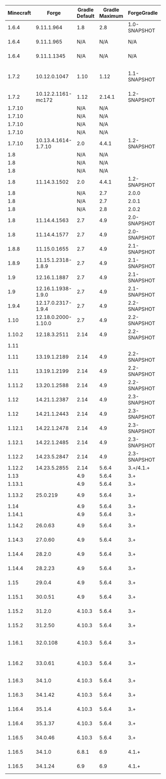 | Minecraft |        Forge        | Gradle Default | Gradle Maximum | ForgeGradle  | Mappings Default  | Mappings Maximum  | MCP  | Java Minimum | Java Maximum |  Promotion  | Notes |
| --------- | ------------------- | -------------- | -------------- | ------------ | ----------------- | ----------------- | ---- | ------------ | ------------ | ----------- | ----- |
| 1.6.4   | 9.11.1.964          | 1.8    | 2.8    | 1.0-SNAPSHOT | N/A                      | N/A                             | 8.11     | 6 | 8 |             | Requires Java 7 to setupDecompWorkspace |
| 1.6.4   | 9.11.1.965          | N/A    | N/A    | N/A          | N/A                      | N/A                             | 8.11     | 6 | 8 |             | Use Scala 1.10.2, Patch Failures |
| 1.6.4   | 9.11.1.1345         | N/A    | N/A    | N/A          | N/A                      | N/A                             | 8.11     | 6 | 8 | LB/RB       | Use Scala 1.10.2, Patch Failures |
| 1.7.2   | 10.12.0.1047        | 1.10   | 1.12   | 1.1-SNAPSHOT | N/A                      | N/A                             | 9.03     | 6 | 8 |             | Requires Java 7 to setupDecompWorkspace, Last 1.7.2 version for FG1.1 |
| 1.7.2   | 10.12.2.1161-mc172  | 1.12   | 2.14.1 | 1.2-SNAPSHOT | N/A                      | N/A                             | 9.03     | 6 | 8 | LB/RB       | |
| 1.7.10  |                     | N/A    | N/A    |              | N/A                      | stable_8                        | 9.08     | 6 | 8 | Mappings    | |
| 1.7.10  |                     | N/A    | N/A    |              | N/A                      | stable_9                        | 9.08     | 6 | 8 | Mappings    | |
| 1.7.10  |                     | N/A    | N/A    |              | N/A                      | stable_10                       | 9.08     | 6 | 8 | Mappings    | |
| 1.7.10  |                     | N/A    | N/A    |              | N/A                      | stable_11                       | 9.08     | 6 | 8 | Mappings    | |
| 1.7.10  | 10.13.4.1614-1.7.10 | 2.0    | 4.4.1  | 1.2-SNAPSHOT | Unspecified              | stable_12                       | 9.08     | 6 | 8 | LB/RB       | |
| 1.8     |                     | N/A    | N/A    |              | N/A                      | stable_15                       | 9.10     | 6 | 8 | Mappings    | |
| 1.8     |                     | N/A    | N/A    |              | N/A                      | stable_16                       | 9.10     | 6 | 8 | Mappings    | |
| 1.8     |                     | N/A    | N/A    |              | N/A                      | stable_17                       | 9.10     | 6 | 8 | Mappings    | |
| 1.8     | 11.14.3.1502        | 2.0    | 4.4.1  | 1.2-SNAPSHOT | snapshot_20141130        | stable_18                       | 9.10     | 6 | 8 |             | Last 1.8 version for FG1.2 & Seperate FML |
| 1.8     |                     | N/A    | 2.7    | 2.0.0        |                          |                                 | 9.10     | 6 | 8 | ForgeGradle | |
| 1.8     |                     | N/A    | 2.7    | 2.0.1        |                          |                                 | 9.10     | 6 | 8 | ForgeGradle | |
| 1.8     |                     | N/A    | 2.8    | 2.0.2        |                          |                                 | 9.10     | 6 | 8 | ForgeGradle | |
| 1.8     | 11.14.4.1563        | 2.7    | 4.9    | 2.0-SNAPSHOT | snapshot_20141130        | stable_18                       | 9.10     | 6 | 8 | RB          | |
| 1.8     | 11.14.4.1577        | 2.7    | 4.9    | 2.0-SNAPSHOT | snapshot_20141130        | stable_18                       | 9.10     | 6 | 8 | LB          | |
| 1.8.8   | 11.15.0.1655        | 2.7    | 4.9    | 2.1-SNAPSHOT | snapshot_20151122        | stable_20                       | 9.18     | 6 | 8 | LB          | No 1.8.8 RB |
| 1.8.9   | 11.15.1.2318-1.8.9  | 2.7    | 4.9    | 2.1-SNAPSHOT | stable_20                | stable_22                       | 9.19     | 6 | 8 | LB/RB       | |
| 1.9     | 12.16.1.1887        | 2.7    | 4.9    | 2.1-SNAPSHOT | snapshot_20160312        | stable_24                       | 9.24     | 6 | 8 | RB          | |
| 1.9     | 12.16.1.1938-1.9.0  | 2.7    | 4.9    | 2.1-SNAPSHOT | snapshot_20160312        | stable_24                       | 9.24     | 6 | 8 | LB          | |
| 1.9.4   | 12.17.0.2317-1.9.4  | 2.7    | 4.9    | 2.2-SNAPSHOT | snapshot_20160518        | stable_26                       | 9.28     | 6 | 8 | LB/RB       | |
| 1.10    | 12.18.0.2000-1.10.0 | 2.7    | 4.9    | 2.2-SNAPSHOT | snapshot_20160518        | stable_26                       | 9.31     | 6 | 8 | LB          | No 1.10 RB |
| 1.10.2  | 12.18.3.2511        | 2.14   | 4.9    | 2.2-SNAPSHOT | snapshot_20161111        | stable_29                       | 9.31     | 6 | 8 | LB/RB       | |
| 1.11    |                     |        |        |              |                          | stable_31                       | 9.35     | 6 | 8 | Mappings    | |
| 1.11    | 13.19.1.2189        | 2.14   | 4.9    | 2.2-SNAPSHOT | snapshot_20161111        | stable_32                       | 9.35     | 6 | 8 | RB          | |
| 1.11    | 13.19.1.2199        | 2.14   | 4.9    | 2.2-SNAPSHOT | snapshot_20161220        | stable_32                       | 9.35     | 6 | 8 | LB          | |
| 1.11.2  | 13.20.1.2588        | 2.14   | 4.9    | 2.2-SNAPSHOT | snapshot_20161220        | stable_32                       | 9.37     | 6 | 8 | LB/RB       | |
| 1.12    | 14.21.1.2387        | 2.14   | 4.9    | 2.3-SNAPSHOT | snapshot_20170624        | stable_39                       | 9.40     | 6 | 8 | RB          | |
| 1.12    | 14.21.1.2443        | 2.14   | 4.9    | 2.3-SNAPSHOT | snapshot_20170624        | stable_39                       | 9.40     | 6 | 8 | LB          | |
| 1.12.1  | 14.22.1.2478        | 2.14   | 4.9    | 2.3-SNAPSHOT | snapshot_20170624        | stable_39                       | 9.41     | 6 | 8 | RB          | |
| 1.12.1  | 14.22.1.2485        | 2.14   | 4.9    | 2.3-SNAPSHOT | snapshot_20170624        | stable_39                       | 9.41     | 6 | 8 | LB          | |
| 1.12.2  | 14.23.5.2847        | 2.14   | 4.9    | 2.3-SNAPSHOT | snapshot_20171003        | stable_39                       | 9.42     | 6 | 8 | Last FG2    | |
| 1.12.2  | 14.23.5.2855        | 2.14   | 5.6.4  | 3.+/4.1.+    | snapshot_20171003        | stable_39                       | 9.42     | 6 | 8 | LB,RB       | |
| 1.13    |                     | 4.9    | 5.6.4  | 3.+          |                          | stable_43                       |          | 8 | 8 |             | |
| 1.13.1  |                     | 4.9    | 5.6.4  | 3.+          |                          | stable_45                       |          | 8 | 8 |             | |
| 1.13.2  | 25.0.219            | 4.9    | 5.6.4  | 3.+          | snapshot_20180921-1.13   | stable_47                       | 20190213 | 8 | 8 | LB          | |
| 1.14    |                     | 4.9    | 5.6.4  | 3.+          |                          | stable_49                       |          | 8 | 8 |             | |
| 1.14.1  |                     | 4.9    | 5.6.4  | 3.+          |                          | stable_51                       |          | 8 | 8 |             | |
| 1.14.2  | 26.0.63             | 4.9    | 5.6.4  | 3.+          | snapshot_20190621-1.14.2 | stable_53                       | 20190603 | 8 | 8 | LB          | |
| 1.14.3  | 27.0.60             | 4.9    | 5.6.4  | 3.+          | snapshot_20190719-1.14.3 | stable_56                       | 20190624 | 8 | 8 | LB          | |
| 1.14.4  | 28.2.0              | 4.9    | 5.6.4  | 3.+          | snapshot_20190719-1.14.3 | stable_58                       | 20190829 | 8 | 8 | RB          | |
| 1.14.4  | 28.2.23             | 4.9    | 5.6.4  | 3.+          | snapshot_20190719-1.14.3 | stable_58                       | 20190829 | 8 | 8 | LB          | |
| 1.15    | 29.0.4              | 4.9    | 5.6.4  | 3.+          | snapshot_20190719-1.14.3 | stable_60                       | 20191212 | 8 | 8 | LB          | |
| 1.15.1  | 30.0.51             | 4.9    | 5.6.4  | 3.+          | snapshot_20190719-1.14.3 | snapshot_20210516-1.15.1        | 20191217 | 8 | 8 | LB          | |
| 1.15.2  | 31.2.0              | 4.10.3 | 5.6.4  | 3.+          | snapshot_20200514-1.15.1 | snapshot_20210516-1.15.1        | 20200515 | 8 | 8 | RB          | |
| 1.15.2  | 31.2.50             | 4.10.3 | 5.6.4  | 3.+          | snapshot_20200514-1.15.1 | snapshot_20210516-1.15.1        | 20200515 | 8 | 8 | LB          | |
| 1.16.1  | 32.0.108            | 4.10.3 | 5.6.4  | 3.+          | snapshot_20200514-1.16   | snapshot_20200820-1.16.1        | 20200625 | 8 | 8 | LB          | Newer mappings available at [Dogforce Games](https://www.dogforce-games.com/maven/de/oceanlabs/mcp/mcp_snapshot/) |
| 1.16.2  | 33.0.61             | 4.10.3 | 5.6.4  | 3.+          | snapshot_20200514-1.16   | snapshot_20200916-1.16.2        | 20200812 | 8 | 8 | LB          | Newer mappings available at [Dogforce Games](https://www.dogforce-games.com/maven/de/oceanlabs/mcp/mcp_snapshot/) |
| 1.16.3  | 34.1.0              | 4.10.3 | 5.6.4  | 3.+          | snapshot_20200514-1.16   | snapshot_20201028-1.16.3        | 20200911 | 8 | 8 | RB          | |
| 1.16.3  | 34.1.42             | 4.10.3 | 5.6.4  | 3.+          | snapshot_20201028-1.16.3 | snapshot_20201028-1.16.3        | 20201025 | 8 | 8 | LB          | |
| 1.16.4  | 35.1.4              | 4.10.3 | 5.6.4  | 3.+          | snapshot_20201028-1.16.3 | snapshot_20210309-1.16.4        | 20201102 | 8 | 8 | RB          | |
| 1.16.4  | 35.1.37             | 4.10.3 | 5.6.4  | 3.+          | snapshot_20201028-1.16.3 | snapshot_20210309-1.16.4        | 20201102 | 8 | 8 | LB          | |
| 1.16.5  | 34.0.46             | 4.10.3 | 5.6.4  | 3.+          | official_1.16.5          | official_1.16.5/20210309-1.16.5 | 20210115 | 8 | 8 | Last FG3    | |
| 1.16.5  | 34.1.0              | 6.8.1  | 6.9    | 4.1.+        | official_1.16.5          | official_1.16.5/20210309-1.16.5 | 20210115 | 8 | 8 | RB          | |
| 1.16.5  | 34.1.24             | 6.9    | 6.9    | 4.1.+        | official_1.16.5          | official_1.16.5/20210309-1.16.5 | 20210115 | 8 | 8 | LB          | |
